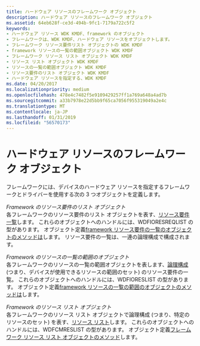 ```yaml
---
title: ハードウェア リソースのフレームワーク オブジェクト
description: ハードウェア リソースのフレームワーク オブジェクト
ms.assetid: 64eb628f-ce3d-494b-9fc1-7179a722c5f2
keywords:
- ハードウェア リソース WDK KMDF、framework のオブジェクト
- フレームワークは、WDK KMDF、ハードウェア リソースをオブジェクトします。
- フレームワーク リソース要件リスト オブジェクトの WDK KMDF
- framework リソースの一覧の範囲オブジェクト WDK KMDF
- フレームワーク リソース リスト オブジェクト WDK KMDF
- リソース リスト オブジェクト WDK KMDF
- リソースの一覧の範囲オブジェクト WDK KMDF
- リソース要件のリスト オブジェクト WDK KMDF
- ハードウェア リソースを指定する、WDK KMDF
ms.date: 04/20/2017
ms.localizationpriority: medium
ms.openlocfilehash: 478e4c7482f5e9109429257ff1a769a648a4ad7b
ms.sourcegitcommit: a33b7978e22d5bb9f65ca7056f955319049a2e4c
ms.translationtype: MT
ms.contentlocale: ja-JP
ms.lasthandoff: 01/31/2019
ms.locfileid: "56570173"
---
```

# <a name="framework-objects-for-hardware-resources"></a>ハードウェア リソースのフレームワーク オブジェクト


フレームワークには、デバイスのハードウェア リソースを指定するフレームワークとドライバーを使用する次の 3 つオブジェクトを定義します。

<a href="" id="framework-resource-requirements-list-objects"></a>*Framework のリソース要件のリスト オブジェクト*  
各フレームワークのリソース要件のリスト オブジェクトを表す、[リソース要件一覧](https://msdn.microsoft.com/library/windows/hardware/ff547012)します。 これらのオブジェクトへのハンドルには、WDFIORESREQLIST の型があります。 オブジェクト定義[framework リソース要件の一覧のオブジェクトのメソッドは](https://msdn.microsoft.com/library/windows/hardware/dn265665)します。 リソース要件の一覧は、一連の論理構成で構成されます。

<a href="" id="framework-resource-range-list-objects"></a>*Framework のリソースの一覧の範囲のオブジェクト*  
各フレームワークのリソースの一覧の範囲オブジェクトを表します、[論理構成](https://msdn.microsoft.com/library/windows/hardware/ff547012#ddk-logical-configurations-kg)(つまり、デバイスが使用できるリソースの範囲のセット) のリソース要件の一覧。 これらのオブジェクトへのハンドルには、WDFIORESLIST の型があります。 オブジェクト定義[framework リソースの一覧の範囲のオブジェクトのメソッドは](https://msdn.microsoft.com/library/windows/hardware/dn265665)します。

<a href="" id="framework-resource-list-objects"></a>*Framework のリソース リスト オブジェクト*  
各フレームワークのリソース リスト オブジェクトで論理構成 (つまり、特定のリソースのセット) を表す、[リソース リスト](https://msdn.microsoft.com/library/windows/hardware/ff547012)します。 これらのオブジェクトへのハンドルには、WDFCMRESLIST の型があります。 オブジェクト定義[フレームワーク リソース リスト オブジェクトのメソッド](https://msdn.microsoft.com/library/windows/hardware/dn265665)します。

 

 





